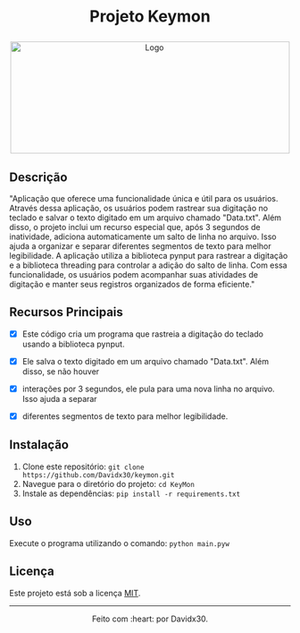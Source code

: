 # <p align="center"> Projeto Keymon </p>
<p align="center">
  <img src="https://media.discordapp.net/attachments/1002426335597166615/1140605787899707452/download.png" alt="Logo" width="500" height="200">
</p>

## Descrição
"Aplicação que oferece uma funcionalidade única e útil para os usuários.
Através dessa aplicação, os usuários podem rastrear sua digitação no teclado e salvar o texto digitado em um arquivo chamado "Data.txt". 
Além disso, o projeto inclui um recurso especial que, após 3 segundos de inatividade, adiciona automaticamente um salto de linha no arquivo. 
Isso ajuda a organizar e separar diferentes segmentos de texto para melhor legibilidade.
A aplicação utiliza a biblioteca pynput para rastrear a digitação e a biblioteca threading para controlar a adição do salto de linha. 
Com essa funcionalidade, os usuários podem acompanhar suas atividades de digitação e manter seus registros organizados de forma eficiente."

## Recursos Principais
- [x] Este código cria um programa que rastreia a digitação do teclado usando a biblioteca pynput.
- [x] Ele salva o texto digitado em um arquivo chamado "Data.txt". Além disso, se não houver
- [x] interações por 3 segundos, ele pula para uma nova linha no arquivo. Isso ajuda a separar
- [x] diferentes segmentos de texto para melhor legibilidade.




## Instalação
1. Clone este repositório: `git clone https://github.com/Davidx30/keymon.git`
2. Navegue para o diretório do projeto: `cd KeyMon`
3. Instale as dependências: `pip install -r requirements.txt`

## Uso
Execute o programa utilizando o comando: `python main.pyw`



## Licença
Este projeto está sob a licença [MIT](LICENSE).

---

<p align="center">
Feito com :heart: por Davidx30.
</p>
